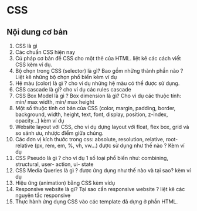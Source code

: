# CSS

## Nội dung cơ bản
1. CSS là gì
2. Các chuẩn CSS hiện nay
3. Cú pháp cơ bản để CSS cho một thẻ của HTML. liệt kê các cách viết CSS kèm ví dụ.
4. Bộ chọn trong CSS (selector) là gì? Bao gồm những thành phần nào ? Liệt kê những bộ chọn phổ biến kèm ví dụ
5. Hệ màu (color) là gì ? cho ví dụ những hệ màu có thể được sử dụng.
6. CSS cascade là gì? cho ví dụ các rules cascade
8. CSS Box Model là gì ? Box dimension là gì? Cho vi dụ các thuộc tính: min/ max width, min/ max height
9. Một số thuộc tính cơ bản của CSS (color, margin, padding, border, background, width, height, text, font, display, position, z-index, opacity…) kèm ví dụ 
10. Website layout với CSS, cho ví dụ dựng layout với float, flex box, grid và so sánh ưu, nhược điểm giữa chúng.
11. Các đơn vị kích thước trong css: absolute, resolution, relative, root- relative (px, rem, em, %, vh, vw…) được sử dụng như thế nào ? Kèm ví dụ
12. CSS Pseudo là gì ? cho ví dụ 1 số loại phổ biến như: combining, structural, user- action, ui- state
13. CSS Media Queries là gì ? được ứng dụng như thế nào và tại sao? kèm ví dụ
14. Hiệu ứng (animation) bằng CSS kèm vídụ
15. Responsive website là gì? Tại sao cần responsive website ? liệt kê các nguyên tắc responsive
16. Thực hành ứng dụng CSS vào các template đã dựng ở phần HTML.


